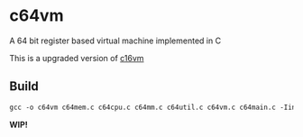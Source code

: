 # c64vm

 A 64 bit register based virtual machine implemented in C

 This is a upgraded version of [c16vm](https://github.com/noah1400/c16vm)

## Build

```txt
gcc -o c64vm c64mem.c c64cpu.c c64mm.c c64util.c c64vm.c c64main.c -Iinclude -std=c99 -Wall -Wextra -Wpedantic
```

 **WIP!**
